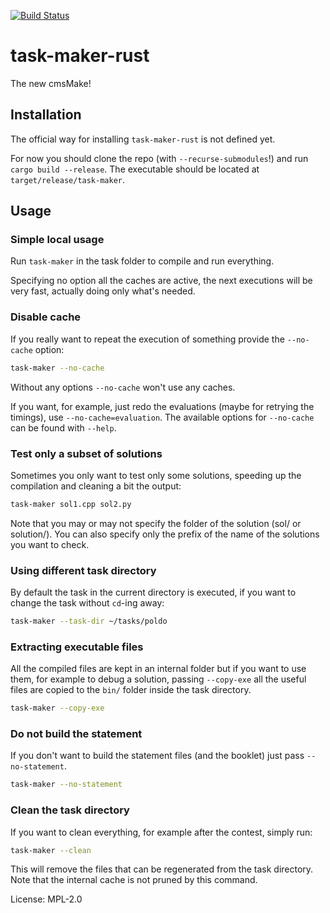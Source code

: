[![Build Status](https://travis-ci.org/edomora97/task-maker-rust.svg?branch=master)](https://travis-ci.org/edomora97/task-maker-rust)

# task-maker-rust

The new cmsMake!

## Installation
The official way for installing `task-maker-rust` is not defined yet.

For now you should clone the repo (with `--recurse-submodules`!) and run `cargo build --release`.
The executable should be located at `target/release/task-maker`.

## Usage

### Simple local usage
Run `task-maker` in the task folder to compile and run everything.

Specifying no option all the caches are active, the next executions will be very fast, actually doing only what's needed.

### Disable cache
If you really want to repeat the execution of something provide the `--no-cache`
option:
```bash
task-maker --no-cache
```

Without any options `--no-cache` won't use any caches.

If you want, for example, just redo the evaluations (maybe for retrying the timings), use `--no-cache=evaluation`.
The available options for `--no-cache` can be found with `--help`.

### Test only a subset of solutions
Sometimes you only want to test only some solutions, speeding up the compilation and cleaning a bit the output:
```bash
task-maker sol1.cpp sol2.py
```
Note that you may or may not specify the folder of the solution (sol/ or solution/).
You can also specify only the prefix of the name of the solutions you want to check.

### Using different task directory
By default the task in the current directory is executed, if you want to change the task without `cd`-ing away:
```bash
task-maker --task-dir ~/tasks/poldo
```

### Extracting executable files
All the compiled files are kept in an internal folder but if you want to use them, for example to debug a solution, passing `--copy-exe` all the useful files are copied to the `bin/` folder inside the task directory.
```bash
task-maker --copy-exe
```

### Do not build the statement
If you don't want to build the statement files (and the booklet) just pass `--no-statement`.
```bash
task-maker --no-statement
```

### Clean the task directory
If you want to clean everything, for example after the contest, simply run:
```bash
task-maker --clean
```
This will remove the files that can be regenerated from the task directory.
Note that the internal cache is not pruned by this command.

License: MPL-2.0
